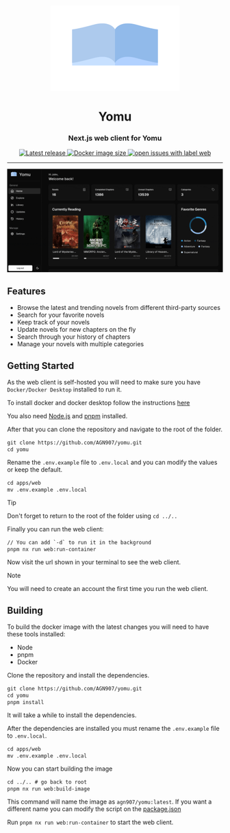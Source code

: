 <div align="center"><img src="public/logo.svg" width="300" height="200" />
<h1>Yomu</h1>
<h3>Next.js web client for Yomu</h3>
</div>
<div align="center">
    <a href="https://github.com/AGN907/Yomu/releases/latest">
      <img alt="Latest release" src="https://img.shields.io/github/v/release/AGN907/yomu?style=for-the-badge&logo=starship&color=C9CBFF&logoColor=D9E0EE&labelColor=302D41&include_prerelease&sort=semver" />
    </a>
    <a href="https://hub.docker.com/r/agn907/yomu">
    <img alt="Docker image size" src="https://img.shields.io/docker/image-size/agn907/yomu?style=for-the-badge&logo=docker&color=C9CBFF&logoColor=D9E0EE&labelColor=302D41" />
    </a>
    <a href="https://github.com/AGN907/yomu/issues?q=is%3Aopen+is%3Aissue+label%3Aweb">
<img alt="open issues with label web" src="https://img.shields.io/github/issues-search/agn907/yomu?query=is%3Aopen%20is%3Aissue%20label%3Aweb%20&style=for-the-badge&logo=bilibili&logoColor=D9E0EE&label=Issues&labelColor=302D41&color=C9CBFF">
</a>
    </div>

---

<div align="center">
<img src="../../screenshots/Yomu-Web.gif" alt="Yomu Web" width="600"  />
</div>

## Features

- Browse the latest and trending novels from different third-party sources
- Search for your favorite novels
- Keep track of your novels
- Update novels for new chapters on the fly
- Search through your history of chapters
- Manage your novels with multiple categories

## Getting Started

As the web client is self-hosted you will need to make sure you have `Docker/Docker Desktop` installed to run it.

To install docker and docker desktop follow the instructions [here](https://docs.docker.com/desktop/install/)

You also need [Node.js](https://nodejs.org/en/) and [pnpm](https://pnpm.io/) installed.

After that you can clone the repository and navigate to the root of the folder.

```shell
git clone https://github.com/AGN907/yomu.git
cd yomu
```

Rename the `.env.example` file to `.env.local` and you can modify the values or keep the default.

```shell
cd apps/web
mv .env.example .env.local
```

> [!TIP]
> Don't forget to return to the root of the folder using `cd ../..`

Finally you can run the web client:

```shell
// You can add `-d` to run it in the background
pnpm nx run web:run-container
```

Now visit the url shown in your terminal to see the web client.

> [!NOTE]
> You will need to create an account the first time you run the web client.

## Building

To build the docker image with the latest changes you will need to have these tools installed:

- Node
- pnpm
- Docker

Clone the repository and install the dependencies.

```shell
git clone https://github.com/AGN907/yomu.git
cd yomu
pnpm install
```

It will take a while to install the dependencies.

After the dependencies are installed you must rename the `.env.example` file to `.env.local`.

```shell
cd apps/web
mv .env.example .env.local
```

Now you can start building the image

```shell
cd ../.. # go back to root
pnpm nx run web:build-image
```

This command will name the image as `agn907/yomu:latest`. If you want a different name you can modify the script on the [package.json](./package.json)

Run `pnpm nx run web:run-container` to start the web client.
